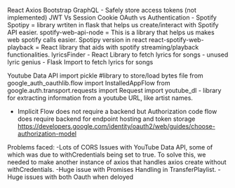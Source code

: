 React
Axios
Bootstrap
GraphQL - Safely store access tokens (not implemented)
JWT Vs Session Cookie
OAuth vs Authentication - Spotify
Spotipy = library wrtiten in flask that helps us create/interact with Spotify API easier.
spotify-web-api-node = This is a library that helps us makes web spotify calls easier. Spotipy version in react
react-spotify-web-playback = React library that aids with spotify streaming/playback functionalities.
lyricsFinder - React Library to fetch lyrics for songs - unused
lyric genius - Flask Import to fetch lyrics for songs

Youtube Data API
import pickle #library to store/load bytes file
from google_auth_oauthlib.flow import InstalledAppFlow
from google.auth.transport.requests import Request
import youtube_dl - library for extracting information from a youtube URL, like artist names.

- Implicit Flow does not require a backend but Authorization code flow does require backend for endpoint hosting and token storage
  https://developers.google.com/identity/oauth2/web/guides/choose-authorization-model

Problems faced:
-Lots of CORS Issues with YouTube Data API, some of which was due to withCredentials being set to true. To solve this, we needed to make another instance of axios that handles axios create without withCredentials.
-Huge issue with Promises Handling in TransferPlaylist.
-Huge issues with both Oauth when deloyed

